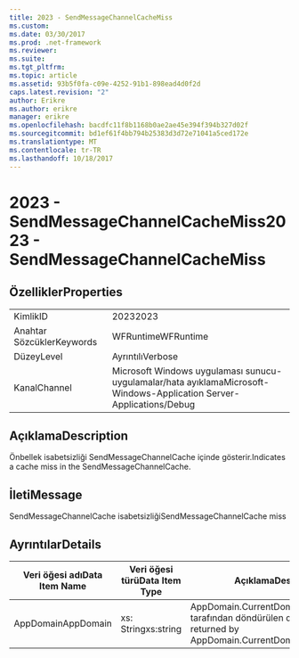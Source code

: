 ```yaml
---
title: 2023 - SendMessageChannelCacheMiss
ms.custom: 
ms.date: 03/30/2017
ms.prod: .net-framework
ms.reviewer: 
ms.suite: 
ms.tgt_pltfrm: 
ms.topic: article
ms.assetid: 93b5f0fa-c09e-4252-91b1-898ead4d0f2d
caps.latest.revision: "2"
author: Erikre
ms.author: erikre
manager: erikre
ms.openlocfilehash: bacdfc11f8b1168b0ae2ae45e394f394b327d02f
ms.sourcegitcommit: bd1ef61f4bb794b25383d3d72e71041a5ced172e
ms.translationtype: MT
ms.contentlocale: tr-TR
ms.lasthandoff: 10/18/2017
---
```

# <a name="2023---sendmessagechannelcachemiss"></a><span data-ttu-id="861a0-102">2023 - SendMessageChannelCacheMiss</span><span class="sxs-lookup"><span data-stu-id="861a0-102">2023 - SendMessageChannelCacheMiss</span></span>
## <a name="properties"></a><span data-ttu-id="861a0-103">Özellikler</span><span class="sxs-lookup"><span data-stu-id="861a0-103">Properties</span></span>  
  
|||  
|-|-|  
|<span data-ttu-id="861a0-104">Kimlik</span><span class="sxs-lookup"><span data-stu-id="861a0-104">ID</span></span>|<span data-ttu-id="861a0-105">2023</span><span class="sxs-lookup"><span data-stu-id="861a0-105">2023</span></span>|  
|<span data-ttu-id="861a0-106">Anahtar Sözcükler</span><span class="sxs-lookup"><span data-stu-id="861a0-106">Keywords</span></span>|<span data-ttu-id="861a0-107">WFRuntime</span><span class="sxs-lookup"><span data-stu-id="861a0-107">WFRuntime</span></span>|  
|<span data-ttu-id="861a0-108">Düzey</span><span class="sxs-lookup"><span data-stu-id="861a0-108">Level</span></span>|<span data-ttu-id="861a0-109">Ayrıntılı</span><span class="sxs-lookup"><span data-stu-id="861a0-109">Verbose</span></span>|  
|<span data-ttu-id="861a0-110">Kanal</span><span class="sxs-lookup"><span data-stu-id="861a0-110">Channel</span></span>|<span data-ttu-id="861a0-111">Microsoft Windows uygulaması sunucu-uygulamalar/hata ayıklama</span><span class="sxs-lookup"><span data-stu-id="861a0-111">Microsoft-Windows-Application Server-Applications/Debug</span></span>|  
  
## <a name="description"></a><span data-ttu-id="861a0-112">Açıklama</span><span class="sxs-lookup"><span data-stu-id="861a0-112">Description</span></span>  
 <span data-ttu-id="861a0-113">Önbellek isabetsizliği SendMessageChannelCache içinde gösterir.</span><span class="sxs-lookup"><span data-stu-id="861a0-113">Indicates a cache miss in the SendMessageChannelCache.</span></span>  
  
## <a name="message"></a><span data-ttu-id="861a0-114">İleti</span><span class="sxs-lookup"><span data-stu-id="861a0-114">Message</span></span>  
 <span data-ttu-id="861a0-115">SendMessageChannelCache isabetsizliği</span><span class="sxs-lookup"><span data-stu-id="861a0-115">SendMessageChannelCache miss</span></span>  
  
## <a name="details"></a><span data-ttu-id="861a0-116">Ayrıntılar</span><span class="sxs-lookup"><span data-stu-id="861a0-116">Details</span></span>  
  
|<span data-ttu-id="861a0-117">Veri öğesi adı</span><span class="sxs-lookup"><span data-stu-id="861a0-117">Data Item Name</span></span>|<span data-ttu-id="861a0-118">Veri öğesi türü</span><span class="sxs-lookup"><span data-stu-id="861a0-118">Data Item Type</span></span>|<span data-ttu-id="861a0-119">Açıklama</span><span class="sxs-lookup"><span data-stu-id="861a0-119">Description</span></span>|  
|--------------------|--------------------|-----------------|  
|<span data-ttu-id="861a0-120">AppDomain</span><span class="sxs-lookup"><span data-stu-id="861a0-120">AppDomain</span></span>|<span data-ttu-id="861a0-121">xs: String</span><span class="sxs-lookup"><span data-stu-id="861a0-121">xs:string</span></span>|<span data-ttu-id="861a0-122">AppDomain.CurrentDomain.FriendlyName tarafından döndürülen dize.</span><span class="sxs-lookup"><span data-stu-id="861a0-122">The string returned by AppDomain.CurrentDomain.FriendlyName.</span></span>|
